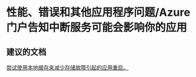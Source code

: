 <properties
    pageTitle="performance, errors, and other application issues/azure portal notifies you that a service interruption may affect your app"
    description="性能、错误和其他应用程序问题/Azure 门户告知中断服务可能会影响你的应用"
    service="microsoft.web"
    resource="sites"
    authors="aashu"
    displayOrder=""
    selfHelpType="generic"
    supportTopicIds="32440109"
    resourceTags="mobileapp"
    productPesIds="15046"
    cloudEnvironments="public"
/>


# 性能、错误和其他应用程序问题/Azure 门户告知中断服务可能会影响你的应用

## **建议的文档**
[尝试使用本地缓存来减少存储故障引起的应用重启。](https://azure.microsoft.com/documentation/articles/app-service-local-cache/#how-does-local-cache-change-the-behaviour-of-app-service)



<!--HONumber=Jul16_HO4-->


